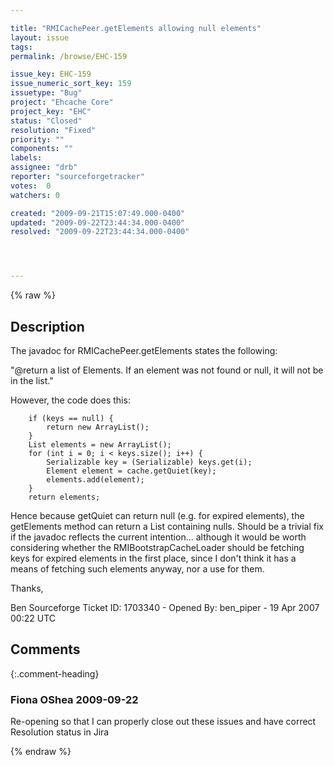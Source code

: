 ```yaml
---

title: "RMICachePeer.getElements allowing null elements"
layout: issue
tags: 
permalink: /browse/EHC-159

issue_key: EHC-159
issue_numeric_sort_key: 159
issuetype: "Bug"
project: "Ehcache Core"
project_key: "EHC"
status: "Closed"
resolution: "Fixed"
priority: ""
components: ""
labels: 
assignee: "drb"
reporter: "sourceforgetracker"
votes:  0
watchers: 0

created: "2009-09-21T15:07:49.000-0400"
updated: "2009-09-22T23:44:34.000-0400"
resolved: "2009-09-22T23:44:34.000-0400"




---
```


{% raw %}

## Description

<div markdown="1" class="description">

The javadoc for RMICachePeer.getElements states the following:

"@return a list of Elements. If an element was not found or null, it will not be in the list."

However, the code does this:

        if (keys == null) {
            return new ArrayList();
        }
        List elements = new ArrayList();
        for (int i = 0; i < keys.size(); i++) {
            Serializable key = (Serializable) keys.get(i);
            Element element = cache.getQuiet(key);
            elements.add(element);
        }
        return elements;

Hence because getQuiet can return null (e.g. for expired elements), the getElements method can return a List containing nulls.  Should be a trivial fix if the javadoc reflects the current intention... although it would be worth considering whether the RMIBootstrapCacheLoader should be fetching keys for expired elements in the first place, since I don't think it has a means of fetching such elements anyway, nor a use for them.

Thanks,

Ben
Sourceforge Ticket ID: 1703340 - Opened By: ben\_piper - 19 Apr 2007 00:22 UTC

</div>

## Comments


{:.comment-heading}
### **Fiona OShea** <span class="date">2009-09-22</span>

<div markdown="1" class="comment">

Re-opening so that I can properly close out these issues and have correct Resolution status in Jira

</div>



{% endraw %}
